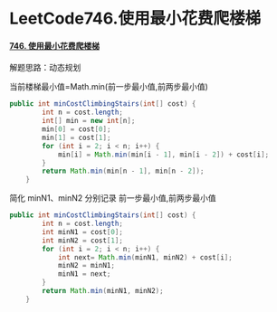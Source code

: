 # LeetCode746.使用最小花费爬楼梯

#### [746. 使用最小花费爬楼梯](https://leetcode-cn.com/problems/min-cost-climbing-stairs/)

解题思路：动态规划

当前楼梯最小值=Math.min(前一步最小值,前两步最小值)

```java
public int minCostClimbingStairs(int[] cost) {
        int n = cost.length;
        int[] min = new int[n];
        min[0] = cost[0];
        min[1] = cost[1];
        for (int i = 2; i < n; i++) {
            min[i] = Math.min(min[i - 1], min[i - 2]) + cost[i];
        }
        return Math.min(min[n - 1], min[n - 2]);
    }
```

简化 minN1、minN2 分别记录 前一步最小值,前两步最小值

```java
public int minCostClimbingStairs(int[] cost) {
        int n = cost.length;
        int minN1 = cost[0];
        int minN2 = cost[1];
        for (int i = 2; i < n; i++) {
            int next= Math.min(minN1, minN2) + cost[i];
            minN2 = minN1;
            minN1 = next;
        }
        return Math.min(minN1, minN2);
    }
```

